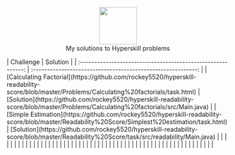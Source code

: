 <p align="center">
    <a href="https://www.hackerrank.com/rockey5520">
        <img height=85 src="https://res.cloudinary.com/rockey5520/image/upload/v1586966945/logos/jetbrains-variant-2_mvvihi.png">
    </a>
    <br>My solutions to Hyperskill problems
</p>
|                          Challenge                           |                           Solution                           |
| :----------------------------------------------------------: | :----------------------------------------------------------: |
| [Calculating Factorial](https://github.com/rockey5520/hyperskill-readability-score/blob/master/Problems/Calculating%20factorials/task.html) | [Solution](https://github.com/rockey5520/hyperskill-readability-score/blob/master/Problems/Calculating%20factorials/src/Main.java) |
| [Simple Estimation](https://github.com/rockey5520/hyperskill-readability-score/blob/master/Readability%20Score/Simplest%20estimation/task.html) | [Solution](https://github.com/rockey5520/hyperskill-readability-score/blob/master/Readability%20Score/task/src/readability/Main.java) |
|                                                              |                                                              |
|                                                              |                                                              |
|                                                              |                                                              |
|                                                              |                                                              |
|                                                              |                                                              |
|                                                              |                                                              |
|                                                              |                                                              |
|                                                              |                                                              |
|                                                              |                                                              |
|                                                              |                                                              |
|                                                              |                                                              |
|                                                              |                                                              |
|                                                              |                                                              |
|                                                              |                                                              |
|                                                              |                                                              |
|                                                              |                                                              |
|                                                              |                                                              |
|                                                              |                                                              |
|                                                              |                                                              |